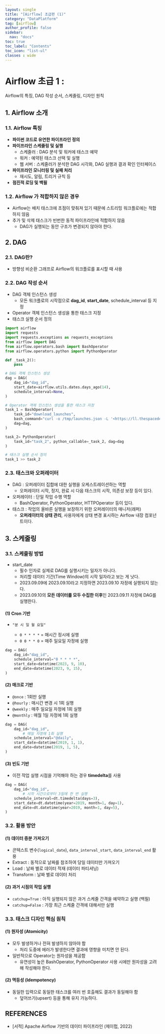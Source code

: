 ```yaml
---
layout: single
title: "[Airflow] 초급편 (1)"
category: "DataPlatform"
tag: [airflow]
author_profile: false
sidebar:
  nav: "docs"
toc: true
toc_label: "Contents"
toc_icon: "list-ul"
classes : wide
---
```


# Airflow 초급 1 : 
Airflow의 특징, DAG 작성 순서, 스케줄링, 디자인 원칙



## 1. Airflow 소개

### 1.1. Airflow 특징

- **파이썬 코드로 유연한 파이프라인 정의**
- **파이프라인 스케줄링 및 실행**
  - 스케줄러 : DAG 분석 및 워커에 태스크 예약
  - 워커 : 예약된 태스크 선택 및 실행
  - 웹 서버 : 스케줄러가 분석한 DAG 시각화, DAG 실행과 결과 확인 인터페이스
- **파이프라인 모니터링 및 실패 처리**
  - 재시도, 알림, 트리거 규칙 등
- **점진적 로딩 및 백필**

### 1.2. Airflow 가 적합하지 않은 경우

- Airflow는 배치 태스크에 초점이 맞춰져 있기 때문에 스트리밍 워크플로에는 적합하지 않음
- 추가 및 삭제 태스크가 빈번한 동적 파이프라인에 적합하지 않음
  - DAG가 실행되는 동안 구조가 변경되지 않아야 한다.

## 2. DAG

### 2.1. DAG란?

- 방향성 비순환 그래프로 Airflow의 워크플로를 표시할 때 사용

### 2.2. DAG 작성 순서

- DAG 객체 인스턴스 생성
  - 모든 워크플로의 시작점으로 **dag_id**, **start_date**, schedule_interval 등 지정
- Operator 객체 인스턴스 생성을 통한 태스크 지정
- 태스크 실행 순서 정의

```python
import airflow
import requests
import requests.exceptions as requests_exceptions
from airflow import DAG
from airflow.operators.bash import BashOperator
from airflow.operators.python import PythonOperator

def _task_2():
    pass

# DAG 객체 인스턴스 생성
dag = DAG(
    dag_id="dag_id",
    start_date=airflow.utils.dates.days_ago(14),
    schedule_interval=None,
)

# Operator 객체 인스턴스 생성을 통한 태스크 지정
task_1 = BashOperator(
    task_id="download_launches",
    bash_command="curl -o /tmp/launches.json -L '<https://ll.thespacedevs.com/2.0.0/launch/upcoming>'",  # noqa: E501
    dag=dag,
)

task_2= PythonOperator(
    task_id="task_2", python_callable=_task_2, dag=dag
)

# 태스크 실행 순서 정의
task_1 >> task_2
```

### 2.3. 태스크와 오퍼레이터

- DAG : 오퍼레이터 집합에 대한 실행을 오케스트레이션하는 역할
  - 오퍼레이터 시작, 정지, 완료 시 다음 태스크의 시작, 의존성 보장 등이 있다.
- 오퍼레이터 : 단일 작업 수행 역할
  - BashOperator, PythonOperator, HTTPOperator 등이 있다.
- 태스크 : 작업의 올바른 실행을 보장하기 위한 오퍼레이터의 매니저(래퍼)
  - **오퍼레이터의 상태 관리**, 사용자에게 상태 변경 표시하는 Airflow 내장 컴포넌트이다.

## 3. 스케줄링

### 3.1. 스케줄링 방법

- start_date
  - 필수 인자로 실제로 DAG를 실행시키는 일자가 아니다.
  - 처리할 데이터 기간(Time Window)의 시작 일자라고 보는 게 낫다.
  - 2023.09.09에 2023.09.10라고 지정하면 2023.09.10 자정에 실행되지 않는다.
  - 2023.09.10의 **모든 데이터를 모두 수집한 이후**인 2023.09.11 자정에 DAG를 실행한다.

#### (1) Cron 기반

- ```
  "분 시 일 월 요일"
  ```

  - `0 * * * *` = 매시간 정시에 실행
  - `0 0 * * 0` = 매주 일요일 자정에 실행

```python
dag = DAG(
    dag_id="dag_id",
    schedule_interval="0 * * * *",
    start_date=datetime(2023, 9, 10),
    end_date=datetime(2023, 9, 15),
)
```

#### (2) 매크로 기반

- `@once` : 1회만 실행
- `@hourly` : 매시간 변경 시 1회 실행
- `@weekly` : 매주 일요일 자정에 1회 실행
- `@monthly` : 매월 1일 자정에 1회 실행

```python
dag = DAG(
    dag_id="dag_id",
		# 매일 자정에 1회 실행
    schedule_interval="@daily",
    start_date=datetime(2019, 1, 1),
    end_date=datetime(2019, 1, 5),
)
```

#### (3) 빈도 기반

- 이전 작업 실행 시점을 기억해야 하는 경우 **timedelta**를 사용

```python
dag = DAG(
    dag_id="dag_id",
		# 시작 시간으로부터 3일에 한 번 실행
    schedule_interval=dt.timedelta(days=3),
    start_date=dt.datetime(year=2019, month=1, day=1),
    end_date=dt.datetime(year=2019, month=1, day=5),
)
```

### 3.2. 활용 방안

#### (1) 데이터 증분 가져오기

- 콘텍스트 변수(`logical_date`), `data_interval_start`, `data_interval_end` 활용
- Extract : 동적으로 날짜를 참조하여 당일 데이터만 가져오기
- Load : 날짜 별로 데이터 적재 (데이터 파티셔닝)
- Transform : 날짜 별로 데이터 처리

#### (2) 과거 시점의 작업 실행

- `catchup=True` : 아직 실행되지 않은 과거 스케줄 간격을 예약하고 실행 (백필)
- `catchup=False` : 가장 최근 스케줄 간격에 대해서만 실행

### 3.3. 태스크 디자인 핵심 원칙

#### (1) 원자성 (Atomicity)

- 모두 발생하거나 전혀 발생하지 않아야 함
  - 처리 도중에 에러가 발생한다면 결과에 영향을 미치면 안 된다.
- 일반적으로 Operator는 원자성을 제공함
  - 유연성이 높은 BashOperator, PythonOperator 사용 시에만 원자성을 고려해 작성해야 한다.

#### (2) 멱등성 (Idempotency)

- 동일한 입력으로 동일한 태스크를 여러 번 호출해도 결과가 동일해야 함
  - 덮어쓰기(upsert) 등을 통해 유지 가능하다.



## REFERENCES

- [서적] Apache Airflow 기반의 데이터 파이프라인 (제이펍, 2022)
